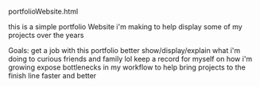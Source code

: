 portfolioWebsite.html

this is a simple portfolio Website i'm making to help display some of my projects over the years

Goals:
  get a job with this portfolio
  better show/display/explain what i'm doing to curious friends and family lol
  keep a record for myself on how i'm growing 
  expose bottlenecks in my workflow to help bring projects to the finish line faster and better
